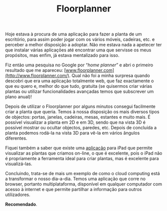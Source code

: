 ﻿---
title: Floorplanner
categories:
  - Base
tags:
  - cloud
featured: no
status: live
summary:
---

Hoje estava à procura de uma aplicação para fazer a planta de um escritório, para assim poder jogar com os vários móveis, cadeiras, etc. e perceber a melhor disposição a adoptar. Não me estava nada a apetecer ter que instalar várias aplicações até encontrar uma que servisse os meus propósitos, mas enfim, já estava mentalizado para isso.

Fiz então uma pesquisa no Google por “*home planner*” e abri o primeiro resultado que me apareceu: [www.floorplanner.com](http://www.floorplanner.com/). Qual não foi a minha surpresa quando descobri que era uma aplicação totalmente web, que faz exactamente o que eu quero e, melhor do que tudo, gratuita (se quisermos criar várias plantas ou utilizar funcionalidades avançadas temos que subscrever um plano anual)!

Depois de utilizar o Floorplanner por alguns minutos consegui facilmente criar a planta que queria. Temos à nossa disposição os mais diversos tipos de objectos: portas, janelas, cadeiras, mesas, estantes e muito mais. É possível visualizar a planta em 2D e em 3D, sendo que na vista 3D é possível mostrar ou ocultar objectos, paredes, etc. Depois de concluída a planta podemos rodá-la na vista 3D para vê-la em vários ângulos diferentes.

Fiquei também a saber que existe uma [aplicação](https://itunes.apple.com/en/app/floorplanfinder/id521686208?mt=8&affId=1911007/) para iPad que permite visualizar as plantas que criamos on-line, o que é excelente, pois o iPad não é propriamente a ferramenta ideal para criar plantas, mas é excelente para visualizá-las.

Concluindo, trata-se de mais um exemplo de como o cloud computing está a transformar o nosso dia-a-dia. Temos uma aplicação que corre no browser, portanto multiplataforma, disponível em qualquer computador com acesso à internet e que permite partilhar a informação para outros utilizadores.

**Recomendado**.